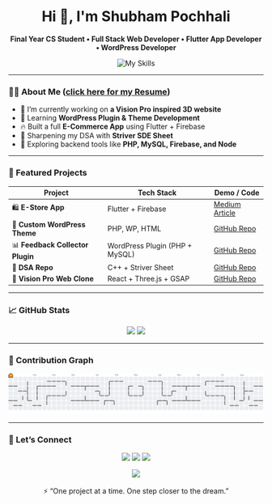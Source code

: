<!-- 1. Main Title -->
<h1 align="center">Hi 👋, I'm Shubham Pochhali</h1>
<p align="center">
  <b>Final Year CS Student • Full Stack Web Developer • Flutter App Developer • WordPress Developer</b>
</p>

<p align="center">
  <img src="https://skillicons.dev/icons?i=cpp,php,flutter,firebase,dart,html,css,js,react,mysql,wordpress,vscode,git,github" alt="My Skills" />
</p>

---

### 🧑‍💻 About Me  ([click here for my Resume](https://github.com/Shubham-Pochhali/Shubham-Pochhali/blob/main/Shubham_Pochhali.pdf))

- 🎯 I’m currently working on **a Vision Pro inspired 3D website**
- 🧩 Learning **WordPress Plugin & Theme Development**
- 🔥 Built a full **E-Commerce App** using Flutter + Firebase
- 🧠 Sharpening my DSA with **Striver SDE Sheet**
- 🌱 Exploring backend tools like **PHP, MySQL, Firebase, and Node**

---

### 📌 Featured Projects 

| Project | Tech Stack | Demo / Code |
|--------|------------|-------------|
| 🛍️ **E-Store App** | Flutter + Firebase | [Medium Article](https://medium.com/@shubhampochhali/building-a-fully-functional-e-commerce-app-like-amazon-using-flutter-and-firebase-c92d016a82aa) |
| 🧩 **Custom WordPress Theme** | PHP, WP, HTML | [GitHub Repo](https://github.com/Shubham-Pochhali/custom-wordpress-theme) |
| 📊 **Feedback Collector Plugin** | WordPress Plugin (PHP + MySQL) | [GitHub Repo](https://github.com/Shubham-Pochhali/wp-feedback-collector) |
| 🧠 **DSA Repo** | C++ + Striver Sheet | [GitHub Repo](https://github.com/shubham-pochhali/DSA) |
| 🍎 **Vision Pro Web Clone** | React + Three.js + GSAP | [GitHub Repo](https://github.com/Shubham-Pochhali/vision-pro-3D-website-clone) |

---

### 📈 GitHub Stats

<div align="center">
  <img src="https://github-readme-stats.vercel.app/api?username=Shubham-Pochhali&show_icons=true&theme=dracula&hide_border=false" height="150" />
  <img src="https://github-readme-stats.vercel.app/api/top-langs?username=Shubham-Pochhali&layout=compact&langs_count=6&theme=dracula&hide_border=false" height="150" />
</div>

---

### 👾 Contribution Graph

<picture>
  <source media="(prefers-color-scheme: dark)" srcset="https://raw.githubusercontent.com/Shubham-Pochhali/Shubham-Pochhali/output/pacman-contribution-graph-dark.svg">
  <source media="(prefers-color-scheme: light)" srcset="https://raw.githubusercontent.com/Shubham-Pochhali/Shubham-Pochhali/output/pacman-contribution-graph.svg">
  <img alt="pacman contribution graph" src="https://raw.githubusercontent.com/Shubham-Pochhali/Shubham-Pochhali/output/pacman-contribution-graph.svg">
</picture>

---

### 💬 Let’s Connect

<p align="center">
  <a href="https://www.linkedin.com/in/shubham-pochhali-681036285/"><img src="https://img.shields.io/badge/-LinkedIn-blue?style=flat-square&logo=linkedin" /></a>
  <a href="https://medium.com/@shubhampochhali"><img src="https://img.shields.io/badge/-Medium-black?style=flat-square&logo=medium" /></a>
  <a href="mailto:shubhampochhali@gmail.com"><img src="https://img.shields.io/badge/-Gmail-red?style=flat-square&logo=gmail" /></a>
</p>

<!-- 2. GIF intro or catchy visual (hooks viewers instantly) -->
<p align="center">
  <img src="https://media.giphy.com/media/l3vR85PnGsBwu1PFK/giphy.gif" width="300px" />
</p>

<p align="center">
  ⚡ “One project at a time. One step closer to the dream.”
</p>

